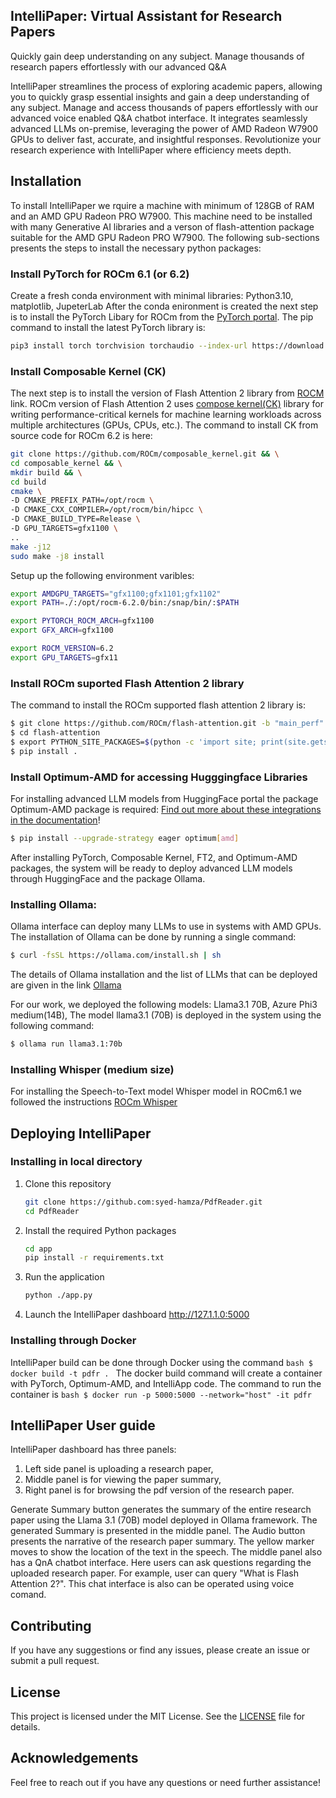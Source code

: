 ## IntelliPaper: Virtual Assistant for Research Papers

Quickly gain deep understanding on any subject. Manage thousands of research papers effortlessly with our advanced Q&A

IntelliPaper streamlines the process of exploring academic papers, allowing you to quickly grasp essential insights and gain a deep understanding of any subject. Manage and access thousands of papers effortlessly with our advanced voice enabled Q&A chatbot interface. It integrates seamlessly advanced LLMs on-premise, leveraging the power of AMD Radeon W7900 GPUs to deliver fast, accurate, and insightful responses. Revolutionize your research experience with IntelliPaper where efficiency meets depth.

## Installation
To install IntelliPaper we rquire a machine with minimum of 128GB of RAM and an AMD GPU Radeon PRO W7900. This machine need to be installed with many Generative AI libraries and a verson of flash-attention package suitable for the AMD GPU Radeon PRO W7900. The following sub-sections presents the steps to install the necessary python packages: 

### Install PyTorch for ROCm 6.1 (or 6.2) 
Create a fresh conda environment with minimal libraries: Python3.10, matplotlib, JupeterLab
After the conda enironment is created the next step is to install the PyTorch Libary for ROCm from the [PyTorch portal](https://pytorch.org/). The pip command to install the latest PyTorch library is:
```bash
pip3 install torch torchvision torchaudio --index-url https://download.pytorch.org/whl/rocm6.1
```

### Install Composable Kernel (CK) 
The next step is to install the version of Flash Attention 2 library from [ROCM](https://github.com/ROCm/flash-attention/tree/main_perf) link. ROCm version of Flash Attention 2 uses [compose kernel(CK)](https://github.com/ROCm/composable_kernel) library for writing performance-critical kernels for machine learning workloads across multiple architectures (GPUs, CPUs, etc.). The command to install CK from source code for ROCm 6.2 is here:
```bash
git clone https://github.com/ROCm/composable_kernel.git && \
cd composable_kernel && \
mkdir build && \
cd build
cmake \
-D CMAKE_PREFIX_PATH=/opt/rocm \
-D CMAKE_CXX_COMPILER=/opt/rocm/bin/hipcc \
-D CMAKE_BUILD_TYPE=Release \
-D GPU_TARGETS=gfx1100 \
..
make -j12
sudo make -j8 install 
```

Setup up the following environment varibles:
```bash
export AMDGPU_TARGETS="gfx1100;gfx1101;gfx1102"
export PATH=./:/opt/rocm-6.2.0/bin:/snap/bin/:$PATH

export PYTORCH_ROCM_ARCH=gfx1100
export GFX_ARCH=gfx1100

export ROCM_VERSION=6.2
export GPU_TARGETS=gfx11
```

### Install ROCm suported Flash Attention 2 library 
The command to install the ROCm supported flash attention 2 library is:
```bash
$ git clone https://github.com/ROCm/flash-attention.git -b "main_perf"
$ cd flash-attention
$ export PYTHON_SITE_PACKAGES=$(python -c 'import site; print(site.getsitepackages()[0])')
$ pip install .
```

### Install Optimum-AMD for accessing Hugggingface Libraries
For installing advanced LLM models from HuggingFace portal the package Optimum-AMD package is required:
[Find out more about these integrations in the documentation](https://huggingface.co/docs/optimum/main/en/amd/amdgpu/overview)!
```bash
$ pip install --upgrade-strategy eager optimum[amd]      
``` 

After installing PyTorch, Composable Kernel, FT2, and Optimum-AMD packages, the system will be ready to deploy advanced LLM models through HuggingFace and the package Ollama.  
       
### Installing Ollama:
Ollama interface can deploy  many LLMs to use in systems with AMD GPUs. The installation of Ollama can be done by running a single command: 
```bash
$ curl -fsSL https://ollama.com/install.sh | sh
```
The details of Ollama installation and the list of LLMs that can be deployed are given in the link [Ollama](https://github.com/ollama/ollama/tree/main)
       
For our work, we deployed the following models: Llama3.1 70B, Azure Phi3 medium(14B), 
The model llama3.1 (70B) is deployed in the system using the following command:
```bash       
$ ollama run llama3.1:70b
```

### Installing Whisper (medium size)
For installing the Speech-to-Text model Whisper model in ROCm6.1 we followed the instructions [ROCm Whisper]( https://rocm.blogs.amd.com/artificial-intelligence/whisper/README.html)

## Deploying IntelliPaper  

### Installing in local directory
1. Clone this repository
    ```bash
    git clone https://github.com:syed-hamza/PdfReader.git
    cd PdfReader
    ```
2. Install the required Python packages
    ```bash
    cd app
    pip install -r requirements.txt
    ```
3. Run the application
    ```bash
    python ./app.py
    ```
4. Launch the IntelliPaper dashboard
   http://127.1.1.0:5000

### Installing through Docker
IntelliPaper build can be done through Docker using the command
    ```bash
    $ docker build -t pdfr .
    ```
The docker build command will create a container with PyTorch, Optimum-AMD, and IntelliApp code. 
The command to run the container is
    ``` bash
    $ docker run -p 5000:5000 --network="host" -it pdfr
    ```
## IntelliPaper User guide
IntelliPaper dashboard has three panels:
1) Left side panel is uploading a research paper,
2) Middle panel is for viewing the paper summary,
3) Right panel is for browsing the pdf version of the research paper.

Generate Summary button generates the summary of the entire research paper using the Llama 3.1 (70B) model deployed in Ollama framework. The generated Summary is presented in the middle panel. The Audio button presents the narrative of the research paper summary. The yellow marker moves to show the location of the text in the speech.
The middle panel also has a QnA chatbot interface. Here users can ask questions regarding the uploaded research paper. For example, user can query "What is Flash Attention 2?". This chat interface is also can be operated using voice comand. 


## Contributing
If you have any suggestions or find any issues, please create an issue or submit a pull request.

## License
This project is licensed under the MIT License. See the [LICENSE](Licence) file for details.

## Acknowledgements

Feel free to reach out if you have any questions or need further assistance!
